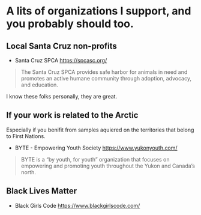# A lits of organizations I support, and you probably should too. 

## Local Santa Cruz non-profits

* Santa Cruz SPCA
https://spcasc.org/
> The Santa Cruz SPCA provides safe harbor for animals in need and promotes an active humane community through adoption, advocacy, and education.

I know these folks personally, they are great. 

## If your work is related to the Arctic
Especially if you benifit from samples aquiered on the territories that belong to First Nations. 

* BYTE - Empowering Youth Society
https://www.yukonyouth.com/

> BYTE is a “by youth, for youth” organization that focuses on empowering and promoting youth throughout the Yukon and Canada’s north. 

## Black Lives Matter

* Black Girls Code
https://www.blackgirlscode.com/
